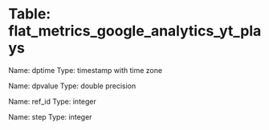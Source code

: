 Table: flat_metrics_google_analytics_yt_plays
=============================================

Name: dptime
Type: timestamp with time zone

Name: dpvalue
Type: double precision

Name: ref_id
Type: integer

Name: step
Type: integer

